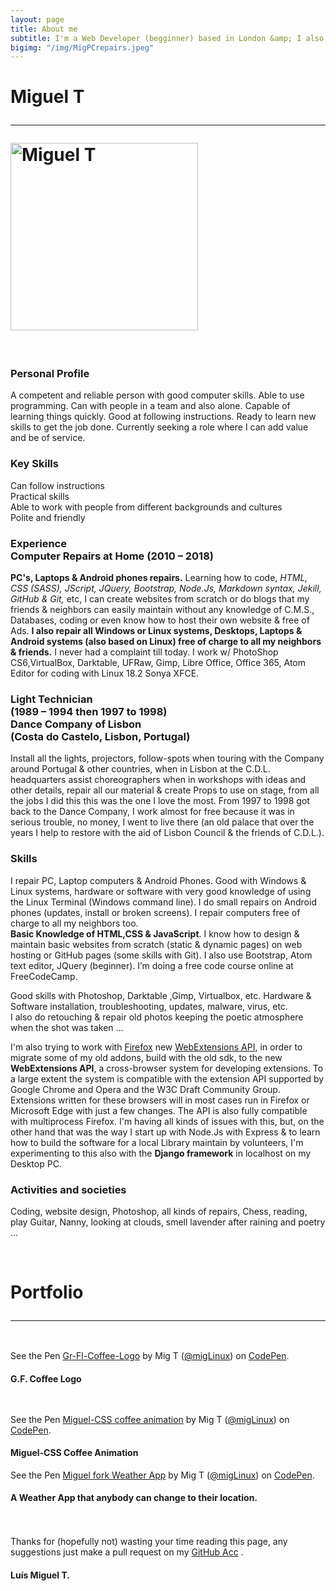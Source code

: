 ```yaml
---
layout: page
title: About me
subtitle: I'm a Web Developer (begginner) based in London &amp; I also repair computers free of charge to my neighbours & friends.
bigimg: "/img/MigPCrepairs.jpeg"
---
```


<div class='spacer'></div>
<a name="about"></a>
<div class='block'>
 <h1 class='text-center'>Miguel T<hr>
   <img src='https://avatars0.githubusercontent.com/u/26042575?s=400&u=9e5702963dec92740dc826121d09924ddab235cf&v=4' alt='Miguel T' style='width:300px; height:auto;'>
 </h1><br>

<!-- text not finish yet -->
<h3 class='text-center'>Personal Profile</h3>

<p>
A competent and reliable person with good computer skills. Able to use programming. Can with people in a team and also alone. Capable of learning things quickly. Good at following instructions. Ready to learn new skills to get the job done. Currently seeking a role where I can add value and be of service.</p>

<h3 class='text-center'>Key Skills</h3>

<p class='text-center'>Can follow instructions<br>
Practical skills<br>
Able to work with people from different backgrounds and cultures<br>
Polite and friendly</p>

<h3 class='text-center'>Experience<br>
Computer Repairs at Home (2010 – 2018)</h3>

<p><b>PC's, Laptops & Android phones repairs.</b> Learning how to code, <i>HTML, CSS (SASS), JScript, JQuery, Bootstrap, Node.Js,  Markdown syntax,  Jekill, GitHub & Git,</i> etc, I can create websites from scratch or do blogs that my friends & neighbors can easily maintain without any knowledge of C.M.S., Databases, coding or even know how to host their own website & free of Ads. <b>I also repair all Windows or Linux systems, Desktops, Laptops & Android systems (also based on Linux) free of charge to all my neighbors & friends.</b> I never had a complaint till today. I work w/ PhotoShop CS6,VirtualBox, Darktable, UFRaw, Gimp, Libre Office, Office 365, Atom Editor for coding with Linux 18.2 Sonya XFCE.
</p>

<h3 class='text-center'>Light Technician<br>
(1989 – 1994 then 1997 to 1998)<br>
Dance Company of Lisbon<br> (Costa do Castelo, Lisbon, Portugal)</h3>

<p> Install all the lights, projectors, follow-spots when touring with the Company around Portugal & other countries, when in Lisbon at the C.D.L. headquarters assist choreographers when in workshops with ideas and other details, repair all our material & create Props to use on stage, from all the jobs I did this this was the one I love the most. From 1997 to 1998 got back to the Dance Company, I work almost for free because it was in serious trouble, no money, I went to live there (an old palace that over the years I help to restore with the aid of Lisbon Council & the friends of C.D.L.).</p>

 <h3 class='text-center'>Skills</h3>

<p>I repair PC, Laptop computers & Android Phones. Good with Windows & Linux systems, hardware or software with very good knowledge of using the Linux Terminal (Windows command line). I do small repairs on Android phones (updates, install or broken screens). I repair computers free of charge to all my neighbors too.
<br>
<b>Basic Knowledge of HTML,CSS & JavaScript</b>. I know how to design & maintain basic websites from scratch (static & dynamic pages) on web hosting or GitHub pages (some skills with Git). I also use Bootstrap, Atom text editor, JQuery (beginner). I’m doing a free code course online at FreeCodeCamp.</p>

<p> Good skills with Photoshop, Darktable ,Gimp, Virtualbox, etc. Hardware & Software installation, troubleshooting, updates, malware, virus, etc.<br>
I also do retouching & repair old photos keeping the poetic atmosphere when the shot was taken ...
</p>
</div>

I'm also trying to work with [Firefox](http://tinyurl.com/o4zpxgb) new [WebExtensions API](http://tinyurl.com/oquzmyx), in order to migrate some of my old addons, build with the old sdk, to the new **WebExtensions API**, a cross-browser system for developing extensions. To a large extent the system is compatible with the extension API supported by Google Chrome and Opera and the W3C Draft Community Group. Extensions written for these browsers will in most cases run in Firefox or Microsoft Edge with just a few changes. The API is also fully compatible with multiprocess Firefox. I'm having all kinds of issues with this, but, on the other hand that was the way I start up with Node.Js with Express &amp; to learn how to build the software for a local Library maintain by volunteers, I'm experimenting to this also with the **Django framework** in localhost on my Desktop PC.

<div>

<h3 class='text-center'>Activities and societies</h3>

<p>Coding, website design, Photoshop, all kinds of repairs, Chess, reading, play Guitar, Nanny, looking at  clouds, smell lavender after raining and poetry …
</p>
<!--
<p>Thanks for (hopefully not) wasting your time reading this page, any suggestions just make a pull request on my <a href="https://github.com/linuxfce">GitHub Acc</a> or to <a href="mailto:meiras.contact@gmail.com">Miguel email</a>.
</p>
<p>Luís Miguel T.</p>
-->
<br>

</div>

<div class='spacer'></div>
<a name= "portfolio"></a>
<div class='block'>
 <h1 class='text-center'><span>Portfolio </span><hr>
 </h1><!-- <br>
 -->

 <div class='row' style = 'padding-bottom:1%; padding-top:1%'>
   <div class='col-12'>
     <div class="card" style="width: auto;">
       <!-- Miguel-Coffee App Concept

<p data-height="900" data-theme-id="30330" data-slug-hash="LOWvQM" data-default-tab="result" data-user="migLinux" data-embed-version="2" data-pen-title="Miguel-Coffee App Concept" class="codepen">See the Pen <a href="https://codepen.io/migLinux/pen/LOWvQM/">Miguel-Coffee App Concept</a> by Mig T (<a href="https://codepen.io/migLinux">@migLinux</a>) on <a href="https://codepen.io">CodePen</a>.</p>
<script async src="https://production-assets.codepen.io/assets/embed/ei.js"></script>
-->
<p data-height="300" data-theme-id="30330" data-slug-hash="mqmywZ" data-default-tab="result" data-user="migLinux" data-embed-version="2" data-pen-title="Gr-Fl-Coffee-Logo" class="codepen">See the Pen <a href="https://codepen.io/migLinux/pen/mqmywZ/">Gr-Fl-Coffee-Logo</a> by Mig T (<a href="https://codepen.io/migLinux">@migLinux</a>) on <a href="https://codepen.io">CodePen</a>.</p>
<script async src="https://production-assets.codepen.io/assets/embed/ei.js"></script>
 <div class="card-block">
   <h4 class="card-title">G.F. Coffee Logo</h4>
 </div>
</div>
   </div>



<div class='row' style = 'padding-bottom:3%; padding-top:3%'>

<div class='col-md-6'>
 <div class="card" style="width: auto;">
<!--
<img class="card-img-top" src="https://docs.google.com/uc?id=0B8LPYClxJKSNdnBReURkM25xYk0" alt="Card image cap">
-->
<p data-height="700" data-theme-id="30330" data-slug-hash="zPwxoP" data-default-tab="result" data-user="migLinux" data-embed-version="2" data-pen-title="Miguel-CSS coffee animation" class="codepen">See the Pen <a href="https://codepen.io/migLinux/pen/zPwxoP/">Miguel-CSS coffee animation</a> by Mig T (<a href="https://codepen.io/migLinux">@migLinux</a>) on <a href="https://codepen.io">CodePen</a>.</p>
<script async src="https://production-assets.codepen.io/assets/embed/ei.js"></script>
<div class="card-block">
<h4 class="card-title">Miguel-CSS Coffee Animation</h4>
</div>
</div>
</div>

 <div class='col-md-6'>
   <div class="card" style="width: auto;">
<p data-height="300" data-theme-id="30330" data-slug-hash="MELdXB" data-default-tab="result" data-user="migLinux" data-embed-version="2" data-pen-title="Miguel fork Weather App" class="codepen">See the Pen <a href="https://codepen.io/migLinux/pen/MELdXB/">Miguel fork Weather App</a> by Mig T (<a href="https://codepen.io/migLinux">@migLinux</a>) on <a href="https://codepen.io">CodePen</a>.</p>
<script async src="https://production-assets.codepen.io/assets/embed/ei.js"></script>
<div class="card-block">
<h4 class="card-title">A Weather App that anybody can change to their location. </h4>
</div>
</div>
</div>

</div>

<!--
 <div class='col-md-6'>
   <div class="card" style="width: 300px;">
<img class="card-img-top" src="https://docs.google.com/uc?id=0B8LPYClxJKSNNmhPc2FVMTQta0E" alt="Card image cap">
<div class="card-block">
<h4 class="card-title">Autumn Leaf Painter</h4>
<h4 class="card-text">... painting tables with its own Autumn colours.</h4>
</div>
</div>
</div>
-->
</div>

</div>

   Thanks for (hopefully not) wasting your time reading this page, any suggestions just make a pull request on my [GitHub Acc](https://github.com/linuxfce) .

#### Luís Miguel T.
